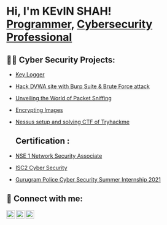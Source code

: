 <h1>Hi, I'm KEvIN SHAH! <br/><a href="https://kevinshah.me">Programmer</a>, <a href="https://www.linkedin.com/in/kevinntech/">Cybersecurity Professional</a></h1> 

<h2>👨‍💻 Cyber Security Projects:</h2>

- [Key Logger](https://kevinnshah.blogspot.com/2023/09/keyloggers-unveiled-understanding.html)
- [Hack DVWA site with Burp Suite & Brute Force attack](https://kevinnshah.blogspot.com/2023/09/hack-dvwa-site-with-burp-suite-brute.html)
- [Unveiling the World of Packet Sniffing](https://kevinnshah.blogspot.com/2023/09/unveiling-world-of-packet-sniffing.html)
- [Encrypting Images](https://proton.me/blog/how-to-encrypt-images#:~:text=You%20can%20encrypt%20a%20JPEG,only%20you%20can%20access%20it.)
- [Nessus setup and solving CTF of Tryhackme](https://kevinnshah.blogspot.com/2023/09/mastering-nessus-setup-and-conquering.html)

  <h2> Certification :</h2>
  
- [NSE 1 Network Security Associate](https://www.linkedin.com/in/kevinntech/)
- [ISC2 Cyber Security](https://www.linkedin.com/in/kevinntech/)
- [Gurugram Police Cyber Security Summer Internship 2021](https://www.linkedin.com/in/kevinntech/)


<h2> 🤳 Connect with me:</h2>

[<img align="left" alt="JoshMadakor | Twitter" width="22px" src="https://pbs.twimg.com/profile_images/1683899100922511378/5lY42eHs_400x400.jpg" />][X]
[<img align="left" alt="JoshMadakor | LinkedIn" width="22px" src="https://cdn-icons-png.flaticon.com/512/174/174857.png" />][linkedin]
[<img align="left" alt="JoshMadakor | Instagram" width="22px" src="https://pbs.twimg.com/profile_images/1526231349354303489/3Bg-2ZsT_400x400.jpg" />][instagram]

[X]: https://twitter.com/KEVINN_TECH
[instagram]: https://www.instagram.com/kevinn_tech/
[linkedin]: https://www.linkedin.com/in/kevinntech/

<!--
**joshmadakor1/joshmadakor1** is a ✨ _special_ ✨ repository because its `README.md` (this file) appears on your GitHub profile.

Here are some ideas to get you started:

- 🔭 I’m currently working on ...
- 🌱 I’m currently learning ...
- 👯 I’m looking to collaborate on ...
- 🤔 I’m looking for help with ...
- 💬 Ask me about ...
- 📫 How to reach me: ...
- 😄 Pronouns: ...
- ⚡ Fun fact: ...
-->
